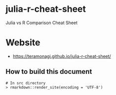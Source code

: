 # julia-r-cheat-sheet
Julia vs R Comparison Cheat Sheet

# Website
- https://teramonagi.github.io/julia-r-cheat-sheet/

## How to build this document
```{r}
# In src directory
> rmarkdown::render_site(encoding = 'UTF-8')
```